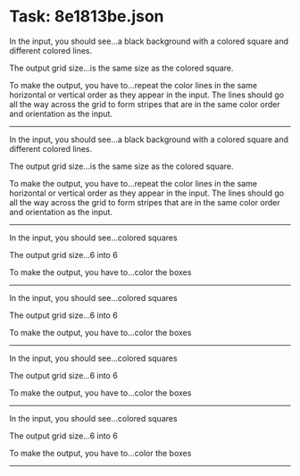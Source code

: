 # Task: 8e1813be.json

In the input, you should see...a black background with  a colored square and different colored lines.

The output grid size...is the same size as the colored square.

To make the output, you have to...repeat the color lines in the same horizontal or vertical order as they appear in the input. The lines should go all the way across the grid to form stripes that are in the same color order and orientation as the input.

---

In the input, you should see...a black background with  a colored square and different colored lines.

The output grid size...is the same size as the colored square.

To make the output, you have to...repeat the color lines in the same horizontal or vertical order as they appear in the input. The lines should go all the way across the grid to form stripes that are in the same color order and orientation as the input.

---

In the input, you should see...colored squares

The output grid size...6 into 6

To make the output, you have to...color the boxes

---

In the input, you should see...colored squares

The output grid size...6 into 6

To make the output, you have to...color the boxes

---

In the input, you should see...colored squares

The output grid size...6 into 6

To make the output, you have to...color the boxes

---

In the input, you should see...colored squares

The output grid size...6 into 6

To make the output, you have to...color the boxes

---

